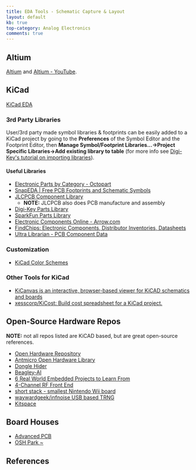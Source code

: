 ```yaml
---
title: EDA Tools - Schematic Capture & Layout
layout: default
kb: true
top-category: Analog Electronics
comments: true
---
```


## Altium

[Altium](https://www.altium.com/) and [Altium - YouTube](https://www.youtube.com/c/AltiumOfficial).

## KiCad

[KiCad EDA](http://kicad-pcb.org/)

### 3rd Party Libraries

User/3rd party made symbol libraries & footprints can be easily added to a KiCad project by going to the **Preferences** of the Symbol Editor and the Footprint Editor, then **Manage Symbol/Footprint Libraries...->Project Specific Libraries->Add existing library to table** (for more info see [Digi-Key's tutorial on importing libraries](https://forum.digikey.com/t/importing-the-digi-key-kicad-library-into-kicad-5-0-0/4075)).

#### Useful Libraries

* [Electronic Parts by Category - Octopart](https://octopart.com/electronic-parts)
* [SnapEDA | Free PCB Footprints and Schematic Symbols](https://www.snapeda.com/)
* [JLCPCB Component Library](https://jlcpcb.com/parts/all-electronic-components)
  + **NOTE:** JLCPCB also does PCB manufacture and assembly
* [Digi-Key Parts Library](https://github.com/Digi-Key/digikey-kicad-library)
* [SparkFun Parts Library](https://github.com/sparkfun/SparkFun-KiCad-Libraries)
* [Electronic Components Online - Arrow.com](https://www.arrow.com/)
* [FindChips: Electronic Components, Distributor Inventories, Datasheets](https://www.findchips.com/)
* [Ultra Librarian - PCB Component Data](https://www.ultralibrarian.com/)


### Customization

* [KiCad Color Schemes](https://github.com/pointhi/kicad-color-schemes)

### Other Tools for KiCad

* [KiCanvas is an interactive, browser-based viewer for KiCAD schematics and boards](https://kicanvas.org/)
* [xesscorp/KiCost: Build cost spreadsheet for a KiCad project.](https://github.com/xesscorp/KiCost)

## Open-Source Hardware Repos

**NOTE:** not all repos listed are KiCAD based, but are great open-source references.

* [Open Hardware Repository](https://www.ohwr.org/)
* [Antmicro Open Hardware Library](https://openhardware.antmicro.com/)
* [Dongle Hider](https://github.com/LeoDJ/FW-EC-DongleHiderPlus)
* [Beagley-AI](https://openbeagle.org/beagley-ai/beagley-ai)
* [6 Real World Embedded Projects to Learn From](https://rosmianto.com/6-real-world-embedded-projects-to-learn-from-warning-not-for-beginners.html)
* [4-Channel RF Front End](https://github.com/JohnnyGOX17/4ch-RF-FE)
* [short stack - smallest Nintendo Wii board](https://github.com/loopj/short-stack)
* [waywardgeek/infnoise USB based TRNG](https://github.com/waywardgeek/infnoise)
* [Kitspace](https://kitspace.org/)

## Board Houses

* [Advanced PCB](https://www.advancedpcb.com/en-us/)
* [OSH Park ~](https://oshpark.com/)

## References


